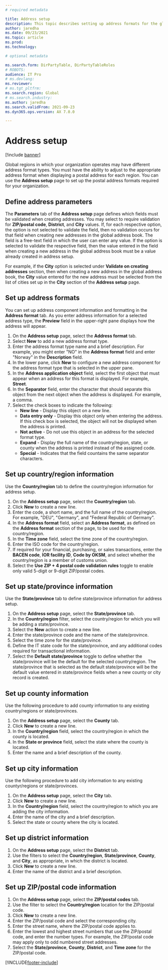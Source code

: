 ```yaml
---
# required metadata

title: Address setup
description: This topic describes setting up address formats for the global address book.
author: jaredha
ms.date: 09/23/2021
ms.topic: article
ms.prod: 
ms.technology: 

# optional metadata

ms.search.form: DirPartyTable, DirPartyTableRoles
# ROBOTS: 
audience: IT Pro
# ms.devlang: 
ms.reviewer: 
# ms.tgt_pltfrm: 
ms.search.region: Global
# ms.search.industry: 
ms.author: jaredha
ms.search.validFrom: 2021-09-23
ms.dyn365.ops.version: AX 7.0.0

---
```


# Address setup

[!include [banner](../includes/banner.md)]

Global regions in which your organization operates may have different address format types. You must have the ability to adjust to the appropriate address format when displaying a postal address for each region. You can use the **Address setup** page to set up the postal address formats required for your organization.

## Define address parameters
The **Parameters** tab of the **Address setup** page defines which fields must be validated when creating addresses. You may select to require validation for **ZIP/postal code**, **District**, and **City** values. If, for each respective option, the option is not selected to validate the field, then no validation occurs for that field when creating new addresses in the global address book. The field is a free-text field in which the user can enter any value. If the option is selected to validate the respective field, then the value entered in the field when creating a new address in the global address book must be a value already created in address setup. 

For example, if the **City** option is selected under **Validate on creating addresses** section, then when creating a new address in the global address book, the **City** value entered for the new address must be selected from the list of cities set up in the **City** section of the **Address setup** page.

## Set up address formats
You can set up address component information and formatting in the **Address format** tab. As you enter address information for a selected address type, the **Preview** field in the upper-right pane displays how the address will appear.

1. On the **Address setup** page, select the **Address format** tab.
2. Select **New** to add a new address format type.
3. Enter the address format type name and a brief description. For example, you might enter "NO" in the **Address format** field and enter "Norway" in the **Description** field.
4. In the lower pane, click **New** to configure a new address component for the address format type that is selected in the upper pane.
5. In the **Address application object** field, select the first object that must appear when an address for this format is displayed. For example, **Street**.
6. In the **Separator** field, enter the character that should separate this object from the next object when the address is displayed. For example, a comma.
7. Select the check boxes to indicate the following:
   - **New line** - Display this object on a new line.
   - **Data entry only** - Display this object only when entering the address. If this check box is selected, the object will not be displayed when the address is printed.
   - **Not active** - Do not use this object in an address for the selected format type.
   - **Expand** - Display the full name of the country/region, state, or county when the address is printed instead of the assigned code.
   - **Special** - Indicates that the field countains the same separator characters.

## Set up country/region information
Use the **Country/region** tab to define the country/region information for address setup.

1. On the **Address setup** page, select the **Country/region** tab.
2. Click **New** to create a new line.
3. Enter the code, a short name, and the full name of the country/region. For example, "DEU", "Germany", and "Federal Republic of Germany".
4. In the **Address format** field, select an **Address format**, as defined on the **Address format** section of the page, to be used for the country/region. 
5. In the **Time zone** field, select the time zone of the country/region.
6. Enter the ISO code for the country/region.
7. If required for your financial, purchasing, or sales transactions, enter the **BACEN code**, **IOR facility ID**, **Code by OKSM**, and select whether the country/region is a member of customs union.
8. Select the **Use ZIP + 4 postal code validation rules** toggle to enable only valid 5-digit or 9-digit ZIP/postal codes.

## Set up state/province information
Use the **State/province** tab to define state/province information for address setup.

1. On the **Address setup** page, select the **State/province** tab.
2. In the **Country/region** filter, select the country/region for which you will be adding a state/province.
3. Select the **New** action to create a new line.
4. Enter the state/province code and the name of the state/province.
5. Select the time zone for the state/province.
6. Define the IT state code for the state/province, and any additional codes required for transactional information.
7. Select the **Default state/province** toggle to define whether the state/province will be the default for the selected country/region. The state/province that is selected as the default state/province will be the default value entered in state/province fields when a new county or city record is created.

## Set up county information
Use the following procedure to add county information to any existing country/regions or state/provinces.

1. On the **Address setup** page, select the **County** tab.
2. Click **New** to create a new line.
3. In the **Country/region** field, select the country/region in which the county is located.
4. In the **State or province** field, select the state where the county is located.
5. Enter the name and a brief description of the county.

## Set up city information
Use the following procedure to add city information to any existing countyr/regions or state/provinces.

1. On the **Address setup** page, select the **City** tab.
2. Click **New** to create a new line.
3. In the **Country/region** field, select the country/region to which you are adding the city information.
4. Enter the name of the city and a brief description.
5. Select the state or county where the city is located.

## Set up district information

1. On the **Address setup** page, select the **District** tab.
2. Use the filters to select the **Country/region**, **State/province**, **County**, and **City**, as appropriate, in which the district is located.
3. Click **New** to create a new line.
4. Enter the name of the district and a brief description.

## Set up ZIP/postal code information

1. On the **Address setup** page, select the **ZIP/postal codes** tab.
2. Use the filter to select the **Country/region** location for the ZIP/postal code.
3. Click **New** to create a new line.
4. Enter the ZIP/postal code and select the corresponding city.
5. Enter the street name, where the ZIP/postal code applies to.
6. Enter the lowest and highest street numbers that use the ZIP/postal code, and enter the number types. For example, the ZIP/postal code may apply only to odd numbered street addresses.
7. Select the **State/province**, **County**, **District**, and **Time zone** for the ZIP/postal code.

[!INCLUDE[footer-include](../../../includes/footer-banner.md)]
